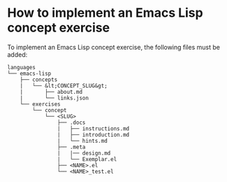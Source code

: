 # How to implement an Emacs Lisp concept exercise

To implement an Emacs Lisp concept exercise, the following files must be added:

```
languages
└── emacs-lisp
    ├── concepts
    |   └── &lt;CONCEPT_SLUG&gt;
    |       ├── about.md
    |       └── links.json
    └── exercises
        └── concept
            └── <SLUG>
                ├── .docs
                |   ├── instructions.md
                |   ├── introduction.md
                |   └── hints.md
                ├── .meta
                |   |── design.md
                |   └── Exemplar.el
                ├── <NAME>.el
                └── <NAME>_test.el
```
